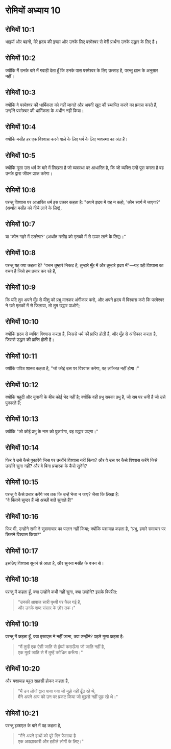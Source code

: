 # रोमियों अध्याय 10

## रोमियों 10:1

भाइयों और बहनों, मेरे हृदय की इच्छा और उनके लिए परमेश्वर से मेरी प्रार्थना उनके उद्धार के लिए है।

## रोमियों 10:2

क्योंकि मैं उनके बारे में गवाही देता हूँ कि उनके पास परमेश्वर के लिए उत्साह है, परन्तु ज्ञान के अनुसार नहीं।

## रोमियों 10:3

क्योंकि वे परमेश्वर की धार्मिकता को नहीं जानते और अपनी खुद की स्थापित करने का प्रयास करते हैं, उन्होंने परमेश्वर की धार्मिकता के अधीन नहीं किया।

## रोमियों 10:4

क्योंकि मसीह हर एक विश्वास करने वाले के लिए धर्म के लिए व्यवस्था का अंत है।

## रोमियों 10:5

क्योंकि मूसा उस धर्म के बारे में लिखता है जो व्यवस्था पर आधारित है, कि जो व्यक्ति उन्हें पूरा करता है वह उनके द्वारा जीवन प्राप्त करेगा।

## रोमियों 10:6

परन्तु विश्वास पर आधारित धर्म इस प्रकार कहता है: "अपने हृदय में यह न कहो, 'कौन स्वर्ग में जाएगा?' (अर्थात मसीह को नीचे लाने के लिए),

## रोमियों 10:7

या 'कौन गहरे में उतरेगा?' (अर्थात मसीह को मृतकों में से ऊपर लाने के लिए)।"

## रोमियों 10:8

परन्तु यह क्या कहता है? "वचन तुम्हारे निकट है, तुम्हारे मुँह में और तुम्हारे हृदय में"—यह वही विश्वास का वचन है जिसे हम प्रचार कर रहे हैं,

## रोमियों 10:9

कि यदि तुम अपने मुँह से यीशु को प्रभु मानकर अंगीकार करो, और अपने हृदय में विश्वास करो कि परमेश्वर ने उसे मृतकों में से जिलाया, तो तुम उद्धार पाओगे;

## रोमियों 10:10

क्योंकि हृदय से व्यक्ति विश्वास करता है, जिससे धर्म की प्राप्ति होती है, और मुँह से अंगीकार करता है, जिससे उद्धार की प्राप्ति होती है।

## रोमियों 10:11

क्योंकि पवित्र शास्त्र कहता है, "जो कोई उस पर विश्वास करेगा, वह लज्जित नहीं होगा।"

## रोमियों 10:12

क्योंकि यहूदी और यूनानी के बीच कोई भेद नहीं है; क्योंकि वही प्रभु सबका प्रभु है, जो सब पर धनी है जो उसे पुकारते हैं;

## रोमियों 10:13

क्योंकि "जो कोई प्रभु के नाम को पुकारेगा, वह उद्धार पाएगा।"

## रोमियों 10:14

फिर वे उसे कैसे पुकारेंगे जिस पर उन्होंने विश्वास नहीं किया? और वे उस पर कैसे विश्वास करेंगे जिसे उन्होंने सुना नहीं? और वे बिना प्रचारक के कैसे सुनेंगे?

## रोमियों 10:15

परन्तु वे कैसे प्रचार करेंगे जब तक कि उन्हें भेजा न जाए? जैसा कि लिखा है:  
"वे कितने सुन्दर हैं जो अच्छी बातें सुनाते हैं!"

## रोमियों 10:16

फिर भी, उन्होंने सभी ने सुसमाचार का पालन नहीं किया; क्योंकि यशायाह कहता है, "प्रभु, हमारे समाचार पर किसने विश्वास किया?"

## रोमियों 10:17

इसलिए विश्वास सुनने से आता है, और सुनना मसीह के वचन से।

## रोमियों 10:18

परन्तु मैं कहता हूँ, क्या उन्होंने कभी नहीं सुना, क्या उन्होंने? इसके विपरीत:

> "उनकी आवाज़ सारी पृथ्वी पर फैल गई है,  
> और उनके शब्द संसार के छोर तक।"

## रोमियों 10:19

परन्तु मैं कहता हूँ, क्या इस्राएल ने नहीं जाना, क्या उन्होंने? पहले मूसा कहता है:

> "मैं तुम्हें एक ऐसी जाति से ईर्ष्या कराऊँगा जो जाति नहीं है,  
> एक मूर्ख जाति से मैं तुम्हें क्रोधित करूँगा।"

## रोमियों 10:20

और यशायाह बहुत साहसी होकर कहता है,

> "मैं उन लोगों द्वारा पाया गया जो मुझे नहीं ढूँढ़ रहे थे,  
> मैंने अपने आप को उन पर प्रकट किया जो मुझसे नहीं पूछ रहे थे।"

## रोमियों 10:21

परन्तु इस्राएल के बारे में वह कहता है,

> "मैंने अपने हाथों को पूरे दिन फैलाया है  
> एक अवज्ञाकारी और हठीले लोगों के लिए।"

